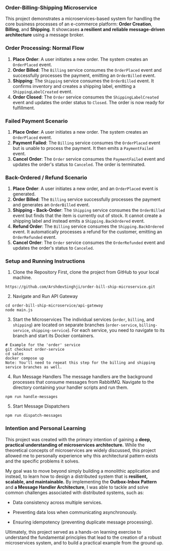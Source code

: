 ### Order-Billing-Shipping Microservice

This project demonstrates a microservices-based system for handling the core business processes of an e-commerce platform: **Order Creation**, **Billing**, and **Shipping**. 
It showcases **a resilient and reliable message-driven architecture** using a message broker.

### Order Processing: Normal Flow

1.  **Place Order**: A user initiates a new order. The system creates an `OrderPlaced` event.
2.  **Order Billed**: The `Billing` service consumes the `OrderPlaced` event and successfully processes the payment, emitting an `OrderBilled` event.
3.  **Shipping**: The `Shipping` service consumes the `OrderBilled` event. It confirms inventory and creates a shipping label, emitting a `ShippingLabelCreated` event.
4.  **Order Closed**: The `Order` service consumes the `ShippingLabelCreated` event and updates the order status to `Closed`. The order is now ready for fulfillment.

### Failed Payment Scenario

1.  **Place Order**: A user initiates a new order. The system creates an `OrderPlaced` event.
2.  **Payment Failed**: The `Billing` service consumes the `OrderPlaced` event but is unable to process the payment. It then emits a `PaymentFailed` event.
3.  **Cancel Order**: The `Order` service consumes the `PaymentFailed` event and updates the order's status to `Canceled`. The order is terminated.

### Back-Ordered / Refund Scenario

1.  **Place Order**: A user initiates a new order, and an `OrderPlaced` event is generated.
2.  **Order Billed**: The `Billing` service successfully processes the payment and generates an `OrderBilled` event.
3.  **Shipping - Back-Order**: The `Shipping` service consumes the `OrderBilled` event but finds that the item is currently out of stock. It cannot create a shipping label and instead emits a `Shipping.BackOrdered` event.
4.  **Refund Order**: The `Billing` service consumes the `Shipping.BackOrdered` event. It automatically processes a refund for the customer, emitting an `OrderRefunded` event.
5.  **Cancel Order**: The `Order` service consumes the `OrderRefunded` event and updates the order's status to `Canceled`.

### Setup and Running Instructions
1. Clone the Repository
  First, clone the project from GitHub to your local machine.

  ```
  https://github.com/ArshdevSinghji/order-bill-ship-microservice.git
  ```

2. Navigate and Run API Gateway
   
  ```
  cd order-bill-ship-microservice/api-gateway
  node main.js
  ```

3. Start the Microservices
  The individual services (`order`, `billing`, and `shipping`) are located on separate branches (`order-service`, `billing-service`, `shipping-service`).
  For each service, you need to navigate to its branch and start its Docker containers.

  ```
  # Example for the 'order' service
  git checkout order-service
  cd sales
  docker compose up
  Note: You'll need to repeat this step for the billing and shipping service branches as well.
  ```

4. Run Message Handlers
  The message handlers are the background processes that consume messages from RabbitMQ. Navigate to the directory containing your handler scripts and run them.

  ```
  npm run handle-messages
  ```

5. Start Message Dispatchers

  ```
  npm run dispatch-messages
  ```

### Intention and Personal Learning

This project was created with the primary intention of gaining a **deep, practical understanding of microservices architecture.**
While the theoretical concepts of microservices are widely discussed, this project allowed me to personally experience why this architectural 
pattern exists and the specific problems it solves.

My goal was to move beyond simply building a monolithic application and instead, to learn how to design 
a distributed system that is **resilient, scalable, and maintainable.** By implementing the **Outbox-Inbox Pattern** and **a Message Handler Architecture**, 
I was able to tackle and solve common challenges associated with distributed systems, such as:

- Data consistency across multiple services.

- Preventing data loss when communicating asynchronously.

- Ensuring idempotency (preventing duplicate message processing).

Ultimately, this project served as a hands-on learning exercise to understand the fundamental principles that lead to the creation of a robust microservices system, 
and to build a practical example from the ground up.


















